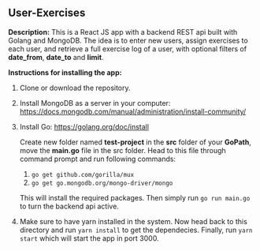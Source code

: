 ## User-Exercises

**Description:** This is a React JS app with a backend REST api built with Golang and MongoDB. The idea is to enter new users, assign exercises to each user, and retrieve a full exercise log of a user, with optional filters of **date_from**, **date_to** and **limit**. 

**Instructions for installing the app:**

1. Clone or download the repository.
2. Install MongoDB as a server in your computer: https://docs.mongodb.com/manual/administration/install-community/
3. Install Go: https://golang.org/doc/install

    Create new folder named **test-project** in the **src** folder of your **GoPath**, move the **main.go** file in the src folder. Head to this file      through command prompt and run following commands:
    1. `go get github.com/gorilla/mux`
    2. `go get go.mongodb.org/mongo-driver/mongo`

    This will install the required packages. Then simply run `go run main.go` to turn the backend api active.

4. Make sure to have yarn installed in the system. Now head back to this directory and run `yarn install` to get the dependecies. Finally, run `yarn start` which will start the app in port 3000.
